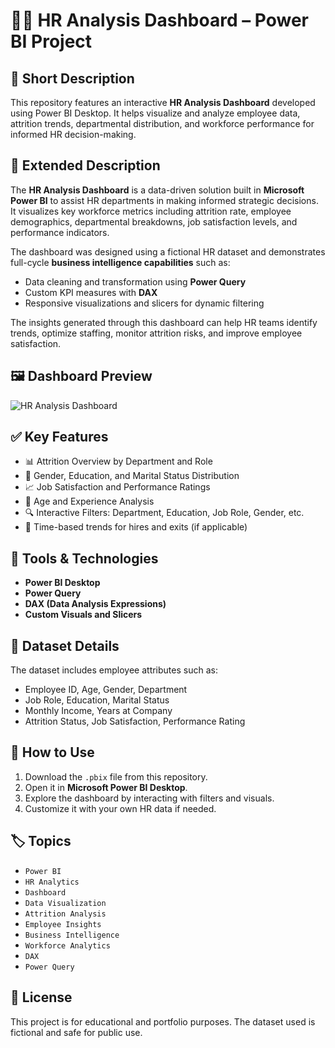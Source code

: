 # 🧑‍💼 HR Analysis Dashboard – Power BI Project

## 📄 Short Description
This repository features an interactive **HR Analysis Dashboard** developed using Power BI Desktop. It helps visualize and analyze employee data, attrition trends, departmental distribution, and workforce performance for informed HR decision-making.

## 📘 Extended Description
The **HR Analysis Dashboard** is a data-driven solution built in **Microsoft Power BI** to assist HR departments in making informed strategic decisions. It visualizes key workforce metrics including attrition rate, employee demographics, departmental breakdowns, job satisfaction levels, and performance indicators.

The dashboard was designed using a fictional HR dataset and demonstrates full-cycle **business intelligence capabilities** such as:
- Data cleaning and transformation using **Power Query**
- Custom KPI measures with **DAX**
- Responsive visualizations and slicers for dynamic filtering

The insights generated through this dashboard can help HR teams identify trends, optimize staffing, monitor attrition risks, and improve employee satisfaction.

## 🖼️ Dashboard Preview
![HR Analysis Dashboard](hr_dashboard.png)

## ✅ Key Features
- 📊 Attrition Overview by Department and Role
- 👥 Gender, Education, and Marital Status Distribution
- 📈 Job Satisfaction and Performance Ratings
- 🧭 Age and Experience Analysis
- 🔍 Interactive Filters: Department, Education, Job Role, Gender, etc.
- 📅 Time-based trends for hires and exits (if applicable)

## 🧰 Tools & Technologies
- **Power BI Desktop**
- **Power Query**
- **DAX (Data Analysis Expressions)**
- **Custom Visuals and Slicers**

## 📁 Dataset Details
The dataset includes employee attributes such as:
- Employee ID, Age, Gender, Department
- Job Role, Education, Marital Status
- Monthly Income, Years at Company
- Attrition Status, Job Satisfaction, Performance Rating

## 🚀 How to Use
1. Download the `.pbix` file from this repository.
2. Open it in **Microsoft Power BI Desktop**.
3. Explore the dashboard by interacting with filters and visuals.
4. Customize it with your own HR data if needed.

## 🏷️ Topics
- `Power BI`
- `HR Analytics`
- `Dashboard`
- `Data Visualization`
- `Attrition Analysis`
- `Employee Insights`
- `Business Intelligence`
- `Workforce Analytics`
- `DAX`
- `Power Query`

## 📝 License
This project is for educational and portfolio purposes. The dataset used is fictional and safe for public use.
